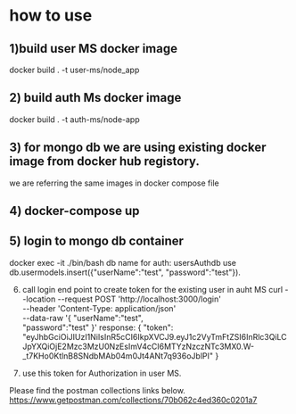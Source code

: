 # how to use


## 1)build user MS docker image

docker build . -t user-ms/node_app


## 2) build auth Ms docker image 

docker build . -t auth-ms/node-app


## 3) for mongo db we are using existing docker image from docker hub registory.
we are referring the same images in docker compose file 

## 4) docker-compose up


## 5) login to mongo db container 

docker exec -it <container-name> ./bin/bash
db name for auth: usersAuthdb
use <db-name>
db.usermodels.insert({"userName":"test", "password":"test"}).

6) call login end point to create token for the existing user in auht MS
curl --location --request POST 'http://localhost:3000/login' \
--header 'Content-Type: application/json' \
--data-raw '{
    "userName":"test",    
    "password":"test"
}'
response: 
{
    "token": "eyJhbGciOiJIUzI1NiIsInR5cCI6IkpXVCJ9.eyJ1c2VyTmFtZSI6InRlc3QiLCJpYXQiOjE2Mzc3MzU0NzEsImV4cCI6MTYzNzczNTc3MX0.W-_t7KHo0KtlnB8SNdbMAb04m0Jt4ANt7q936oJblPI"
}

7) use this token for Authorization in user MS. 

Please find the postman collections links below.
https://www.getpostman.com/collections/70b062c4ed360c0201a7




